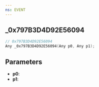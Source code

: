 ```yaml
---
ns: EVENT
---
```

## _0x797B3D4D92E56094

```c
// 0x797B3D4D92E56094
Any _0x797B3D4D92E56094(Any p0, Any p1);
```

## Parameters
* **p0**:
* **p1**:
